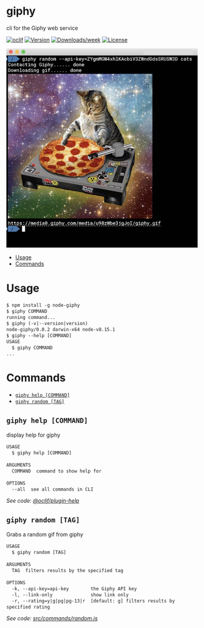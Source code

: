 giphy
=====

cli for the Giphy web service

[![oclif](https://img.shields.io/badge/cli-oclif-brightgreen.svg)](https://oclif.io)
[![Version](https://img.shields.io/npm/v/node-giphy.svg)](https://npmjs.org/package/node-giphy)
[![Downloads/week](https://img.shields.io/npm/dw/node-giphy.svg)](https://npmjs.org/package/node-giphy)
[![License](https://img.shields.io/npm/l/node-giphy.svg)](https://github.com/shazron/giphy-cli/blob/master/package.json)

![Sample command for giphy-cli](./giphy.png)

<!-- toc -->
* [Usage](#usage)
* [Commands](#commands)
<!-- tocstop -->
# Usage
<!-- usage -->
```sh-session
$ npm install -g node-giphy
$ giphy COMMAND
running command...
$ giphy (-v|--version|version)
node-giphy/0.0.2 darwin-x64 node-v8.15.1
$ giphy --help [COMMAND]
USAGE
  $ giphy COMMAND
...
```
<!-- usagestop -->
# Commands
<!-- commands -->
* [`giphy help [COMMAND]`](#giphy-help-command)
* [`giphy random [TAG]`](#giphy-random-tag)

## `giphy help [COMMAND]`

display help for giphy

```
USAGE
  $ giphy help [COMMAND]

ARGUMENTS
  COMMAND  command to show help for

OPTIONS
  --all  see all commands in CLI
```

_See code: [@oclif/plugin-help](https://github.com/oclif/plugin-help/blob/v2.1.6/src/commands/help.ts)_

## `giphy random [TAG]`

Grabs a random gif from giphy

```
USAGE
  $ giphy random [TAG]

ARGUMENTS
  TAG  filters results by the specified tag

OPTIONS
  -k, --api-key=api-key        the Giphy API key
  -l, --link-only              show link only
  -r, --rating=y|g|pg|pg-13|r  [default: g] filters results by specified rating
```

_See code: [src/commands/random.js](https://github.com/shazron/giphy-cli/blob/v0.0.2/src/commands/random.js)_
<!-- commandsstop -->
